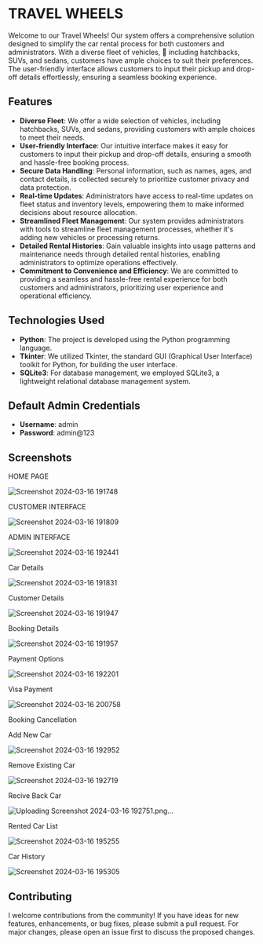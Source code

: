 # TRAVEL WHEELS

Welcome to our Travel Wheels! Our system offers a comprehensive solution designed to simplify the car rental process for both customers and administrators. 
With a diverse fleet of vehicles, :car:  including hatchbacks, SUVs, and sedans, customers have ample choices to suit their preferences.
The user-friendly interface allows customers to input their pickup and drop-off details effortlessly, ensuring a seamless booking experience. 

## Features

- **Diverse Fleet**: We offer a wide selection of vehicles, including hatchbacks, SUVs, and sedans, providing customers with ample choices to meet their needs.
- **User-friendly Interface**: Our intuitive interface makes it easy for customers to input their pickup and drop-off details, ensuring a smooth and hassle-free booking process.
- **Secure Data Handling**: Personal information, such as names, ages, and contact details, is collected securely to prioritize customer privacy and data protection.
- **Real-time Updates**: Administrators have access to real-time updates on fleet status and inventory levels, empowering them to make informed decisions about resource allocation.
- **Streamlined Fleet Management**: Our system provides administrators with tools to streamline fleet management processes, whether it's adding new vehicles or processing returns.
- **Detailed Rental Histories**: Gain valuable insights into usage patterns and maintenance needs through detailed rental histories, enabling administrators to optimize operations effectively.
- **Commitment to Convenience and Efficiency**: We are committed to providing a seamless and hassle-free rental experience for both customers and administrators, prioritizing user experience and operational efficiency.

## Technologies Used

- **Python**: The project is developed using the Python programming language.
- **Tkinter**: We utilized Tkinter, the standard GUI (Graphical User Interface) toolkit for Python, for building the user interface.
- **SQLite3**: For database management, we employed SQLite3, a lightweight relational database management system.

## Default Admin Credentials

- **Username**: admin
- **Password**: admin@123

## Screenshots
 
  HOME PAGE
  
  ![Screenshot 2024-03-16 191748](https://github.com/Rushikesh-264/Travel_wheels/assets/150276077/809821ce-1d9e-404c-9533-1dfc35c16f44)


  CUSTOMER INTERFACE

  ![Screenshot 2024-03-16 191809](https://github.com/Rushikesh-264/Travel_wheels/assets/150276077/116527c4-7b80-4426-aad0-8df00c2933a2)


  ADMIN INTERFACE
  
  ![Screenshot 2024-03-16 192441](https://github.com/Rushikesh-264/Travel_wheels/assets/150276077/4b41480d-661f-4f24-94fd-a04f1d308b76)


  Car Details
  
  ![Screenshot 2024-03-16 191831](https://github.com/Rushikesh-264/Travel_wheels/assets/150276077/e43d15a7-3ca2-48b8-b6bd-c442f7fe3d36)


  Customer Details
  
  ![Screenshot 2024-03-16 191947](https://github.com/Rushikesh-264/Travel_wheels/assets/150276077/6b40c100-c653-467f-b5f2-5fecc9a33f53)


  Booking Details
  
  ![Screenshot 2024-03-16 191957](https://github.com/Rushikesh-264/Travel_wheels/assets/150276077/588b2bdc-54ce-42ac-8810-d8b925aabda0)


  Payment Options
  
  ![Screenshot 2024-03-16 192201](https://github.com/Rushikesh-264/Travel_wheels/assets/150276077/02b89da3-565c-453d-810f-483f5f8c3991)


  Visa Payment
  
  ![Screenshot 2024-03-16 200758](https://github.com/Rushikesh-264/Travel_wheels/assets/150276077/0b7d9df3-72af-4471-a05c-e9508a8aa139)
  

  Booking Cancellation

  


  Add New Car

  ![Screenshot 2024-03-16 192952](https://github.com/Rushikesh-264/Travel_wheels/assets/150276077/d6327c9c-88d5-4b45-958f-e79200f68331)


  Remove Existing Car
  
  ![Screenshot 2024-03-16 192719](https://github.com/Rushikesh-264/Travel_wheels/assets/150276077/cd2f2000-cced-49f6-9eed-e70e66a8cd74)


  Recive Back Car
  
  ![Uploading Screenshot 2024-03-16 192751.png…]()


  Rented Car List

  ![Screenshot 2024-03-16 195255](https://github.com/Rushikesh-264/Travel_wheels/assets/150276077/3bae0bc6-0e56-4f4c-aa70-a41f94dd5e61)


  Car History
  
  ![Screenshot 2024-03-16 195305](https://github.com/Rushikesh-264/Travel_wheels/assets/150276077/5e60e366-c8ab-4f06-8425-c1fe094f997e)


  
## Contributing

I welcome contributions from the community! If you have ideas for new features, enhancements, or bug fixes, please submit a pull request. For major changes, please open an issue first to discuss the proposed changes.

